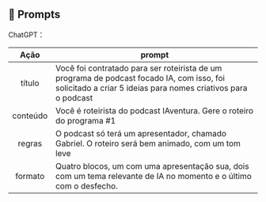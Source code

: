 ## 🧠 Prompts


ChatGPT：

|   Ação   | prompt                                                                                                                                                                                                                                                                         |
| :------: | ------------------------------------------------------------------------------------------------------------------------------------------------------------------------------------------------------------------------------------------------------------------------------ |
|  título  | Você foi contratado para ser roteirista de um programa de podcast focado IA, com isso, foi solicitado a criar 5 ideias para nomes criativos para o podcast                                                        |
| conteúdo | Você é roteirista do podcast IAventura. Gere o roteiro do programa #1  |
| regras | O podcast só terá um apresentador, chamado Gabriel. O roteiro será bem animado, com um tom leve |
|formato | Quatro blocos, um com uma apresentação sua, dois com um tema relevante de IA no momento e o último com o desfecho. |

